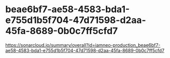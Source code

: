 # beae6bf7-ae58-4583-bda1-e755d1b5f704-47d71598-d2aa-45fa-8689-0b0c7ff5cfd7
https://sonarcloud.io/summary/overall?id=iamneo-production_beae6bf7-ae58-4583-bda1-e755d1b5f704-47d71598-d2aa-45fa-8689-0b0c7ff5cfd7
